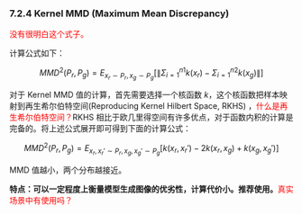 

### 7.2.4 Kernel MMD (Maximum Mean Discrepancy)

<span style="color:red;">没有很明白这个式子。</span>

计算公式如下：

$$
MMD^2(P_r,P_g)=E_{x_r\sim{P_r},x_g\sim{P_g}}[\lVert\Sigma_{i=1}^{n1}k(x_r)-\Sigma_{i=1}^{n2}k(x_g)\rVert]
$$

对于 Kernel MMD 值的计算，首先需要选择一个核函数 $k$，这个核函数把样本映射到再生希尔伯特空间(Reproducing Kernel Hilbert Space, RKHS) ，<span style="color:red;">什么是再生希尔伯特空间？</span>RKHS 相比于欧几里得空间有许多优点，对于函数内积的计算是完备的。将上述公式展开即可得到下面的计算公式：

$$
MMD^2(P_r,P_g)=E_{x_r,x_r{'}\sim{P_r},x_g,x_g{'}\sim{P_g}}[k(x_r,x_r{'})-2k(x_r,x_g)+k(x_g,x_g{'})]
$$

MMD 值越小，两个分布越接近。

**特点：可以一定程度上衡量模型生成图像的优劣性，计算代价小。推荐使用。**<span style="color:red;">真实场景中有使用吗？</span>
